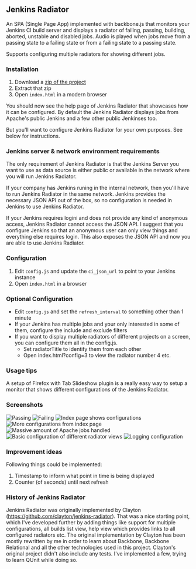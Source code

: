 ## Jenkins Radiator

An SPA (Single Page App) implemented with backbone.js that monitors your Jenkins CI build server and displays a radiator of failing,
passing, building, aborted, unstable and disabled jobs. Audio is played when jobs move from a passing state to a failing state
or from a failing state to a passing state.

Supports configuring multiple radiators for showing different jobs.


### Installation

1. Download a [zip of the project](https://github.com/kogitant/jenkins-radiator/downloads)
2. Extract that zip
3. Open `index.html` in a modern browser

You should now see the help page of Jenkins Radiator that showcases how it can be configured.
By default the Jenkins Radiator displays jobs from Apache's public Jenkins and a few other public Jenkinses too.

But you'll want to configure Jenkins Radiator for your own purposes. See below for instructions.


### Jenkins server & network environment requirements 
The only requirement of Jenkins Radiator is that the Jenkins Server you want to use as data source is either public or available in the network
where you will run Jenkins Radiator. 

If your company has Jenkins runing in the internal network, then you'll have to run Jenkins Radiator in the same network.
Jenkins provides the necessary JSON API out of the box, so no configuration is needed in Jenkins to use Jenkins Radiator.

If your Jenkins requires logini and does not provide any kind of anonymous access, Jenkins Radiator cannot access the JSON API.
I suggest that you configure Jenkins so that an anonymous user can only view things and everything else requires login. This also exposes the JSON API 
and now you are able to use Jenkins Radiator.


### Configuration

1. Edit `config.js` and update the `ci_json_url` to point to your Jenkins instance
2. Open `index.html` in a browser

### Optional Configuration

* Edit `config.js` and set the `refresh_interval` to something other than 1 minute
* If your Jenkins has multiple jobs and your only interested in some of them, configure the include and exclude filters
* If you want to display multiple radiators of different projects on a screen, you can configure them all in the config.js.
    * Set radiatorTitle to identify them from each other
    * Open index.html?config=3 to view the radiator number 4 etc.


### Usage tips
A setup of Firefox with Tab Slideshow plugin is a really easy way to setup a monitor that shows different configurations of the Jenkins Radiator.


### Screenshots

![Passing](jenkins-radiator/documentation/screenshots/passing.png "All included jobs passing")
![Failing](jenkins-radiator/documentation/screenshots/failing.png "Radiator view when an included job is failing")
![Index page shows configurations](jenkins-radiator/documentation/screenshots/index.png "Index page lists what radiators have been configured")
![More configurations from index page](jenkins-radiator/documentation/screenshots/index2.png "Even more configured radiators from index page")
![Massive amount of Apache jobs handled](jenkins-radiator/documentation/screenshots/818jobshandled.png "818 Apache Jobs handled")
![Basic configuration of different radiator views](jenkins-radiator/documentation/screenshots/config.png "Configuration of different radiator views")
![Logging configuration](jenkins-radiator/documentation/screenshots/config2.png "Configuration of logging")

### Improvement ideas
Following things could be implemented:
1. Timestamp to inform what point in time is being displayed
2. Counter (of seconds) until next refresh


### History of Jenkins Radiator
Jenkins Radiator was originally implemented by Clayton (https://github.com/clayton/jenkins-radiator). That was a nice starting point, which I've developed further by adding things like support for multiple configurations, all builds list view, help view which provides links to all configured radiators etc.
The original implementation by Clayton has been mostly rewritten by me in order to learn about Backbone, Backbone Relational and all the other technologies used in this project. Clayton's original project didn't also include any tests. I've implemented a few, trying to learn QUnit while doing so.

